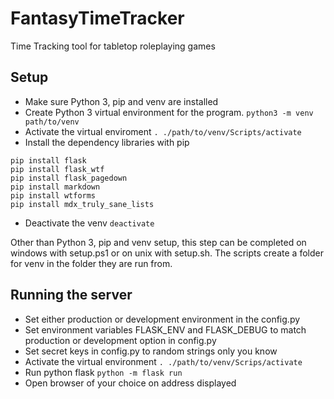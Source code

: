# FantasyTimeTracker
Time Tracking tool for tabletop roleplaying games

## Setup
* Make sure Python 3, pip and venv are installed
* Create Python 3 virtual environment for the program.
  ```python3 -m venv path/to/venv```
* Activate the virtual enviroment
  ```. ./path/to/venv/Scripts/activate```
* Install the dependency libraries with pip

```
pip install flask
pip install flask_wtf
pip install flask_pagedown
pip install markdown
pip install wtforms
pip install mdx_truly_sane_lists
```

* Deactivate the venv
  ```deactivate```

Other than Python 3, pip and venv setup, this step can be completed on windows
with setup.ps1 or on unix with setup.sh. The scripts create a folder for venv
in the folder they are run from.

## Running the server
* Set either production or development environment in the config.py
* Set environment variables FLASK_ENV and FLASK_DEBUG to match production or
  development option in config.py
* Set secret keys in config.py to random strings only you know
* Activate the virtual environment
```. ./path/to/venv/Scrips/activate```
* Run python flask
```python -m flask run```
* Open browser of your choice on address displayed
